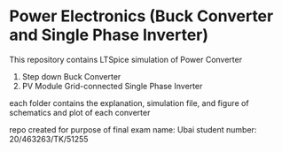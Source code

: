 # Power Electronics (Buck Converter and Single Phase Inverter)

This repository contains LTSpice simulation of Power Converter

1. Step down Buck Converter
2. PV Module Grid-connected Single Phase Inverter

each folder contains the explanation, simulation file, and figure of schematics and plot of each converter


repo created for purpose of final exam
name: Ubai
student number: 20/463263/TK/51255
